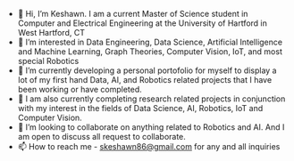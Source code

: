 - 👋 Hi, I’m Keshawn. I am a current Master of Science student in Computer and Electrical Engineering at the University of Hartford in West Hartford, CT
- 👀 I’m interested in Data Engineering, Data Science, Artificial Intelligence and Machine Learning, Graph Theories, Computer Vision, IoT, and most special Robotics
- 🌱 I’m currently developing a personal portofolio for myself to display a lot of my first hand Data, AI, and Robotics related projects that I have been working or have completed.
- 🌱 I am also currently completing research related projects in conjunction with my interest in the fields of Data Science, AI, Robotics, IoT and Computer Vision. 
- 💞️ I’m looking to collaborate on anything related to Robotics and AI. And I am open to discuss all request to collaborate.
- 📫 How to reach me - skeshawn86@gmail.com for any and all inquiries

<!---
kessmith/kessmith is a ✨ special ✨ repository because its `README.md` (this file) appears on your GitHub profile.
You can click the Preview link to take a look at your changes.
--->
